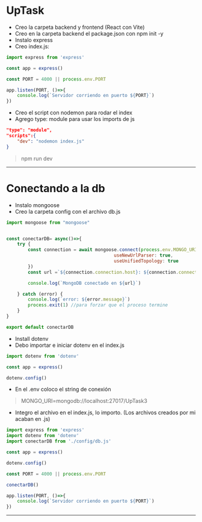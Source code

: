 # UpTask

- Creo la carpeta backend y frontend (React con Vite)
- Creo en la carpeta backend el package.json con npm init -y
- Instalo express
- Creo index.js:

~~~js
import express from 'express'

const app = express()

const PORT = 4000 || process.env.PORT

app.listen(PORT, ()=>{
    console.log(`Servidor corriendo en puerto ${PORT}`)
})
~~~

- Creo el script con nodemon para rodar el index
- Agrego type: module para usar los imports de js

~~~json
"type": "module",
"scripts":{
    "dev": "nodemon index.js"
}
~~~

> npm run dev

----

# Conectando a la db

- Instalo mongoose
- Creo la carpeta config con el archivo db.js

~~~js
import mongoose from "mongoose"


const conectarDB= async()=>{
    try {
        const connection = await mongoose.connect(process.env.MONGO_URI, {
                                        useNewUrlParser: true,
                                        useUnifiedTopology: true
        })
        const url =`${connection.connection.host}: ${connection.connection.port}`

        console.log(`MongoDB conectado en ${url}`)

    } catch (error) {
        console.log(`error: ${error.message}`)
        process.exit(1) //para forzar que el proceso termine
    }
}

export default conectarDB
~~~

- Install dotenv
- Debo importar e iniciar dotenv en el index.js

~~~js
import dotenv from 'dotenv'

const app = express()

dotenv.config()
~~~

- En el .env coloco el string de conexión

> MONGO_URI=mongodb://localhost:27017/UpTask3

- Integro el archivo en el index.js, lo importo. (Los archivos creados por mi acaban en .js)

~~~js
import express from 'express'
import dotenv from 'dotenv'
import conectarDB from './config/db.js'

const app = express()

dotenv.config()

const PORT = 4000 || process.env.PORT

conectarDB()

app.listen(PORT, ()=>{
    console.log(`Servidor corriendo en puerto ${PORT}`)
})
~~~
-----


